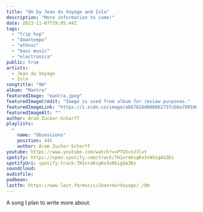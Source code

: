 ```yaml
---
title: "Om by Jean du Voyage and Isla"
description: "More information to come!"
date: 2023-11-07T19:05:44Z
tags:
  - "trip hop"
  - "downtempo"
  - "ethnic"
  - "bass music"
  - "electronica"
public: true
artists:
  - Jean du Voyage
  - Isla
songtitle: "Om"
album: "Mantra"
featuredImage: "mantra.jpeg"
featuredImageCredit: "Image is used from album for review purposes."
featuredImageLink: "https://i.scdn.co/image/ab67616d0000b2737cbbe70010ebc7a98970e6be"
featuredImageAlt: ""
author: Aram Zucker-Scharff
playlists:
  -
    name: "Obsessions"
    position: 445
    author: Aram Zucker-Scharff
youtube: https://www.youtube.com/watch?v=PTG5cnJ3lxY
spotify: https://open.spotify.com/track/7H1vroKsgKo3vNSigda3Dz
spotifyUri: spotify:track:7H1vroKsgKo3vNSigda3Dz
soundcloud:
audiofile:
podbean:
lastfm: https://www.last.fm/music/Jean+du+Voyage/_/Om
---
```


A song I plan to write more about.
		